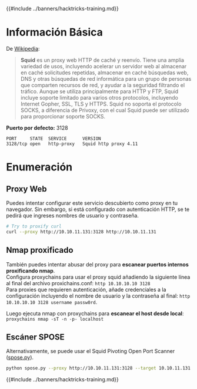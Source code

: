 {{#include ../banners/hacktricks-training.md}}

# Información Básica

De [Wikipedia](<https://en.wikipedia.org/wiki/Squid_(software)>):

> **Squid** es un proxy web HTTP de caché y reenvío. Tiene una amplia variedad de usos, incluyendo acelerar un servidor web al almacenar en caché solicitudes repetidas, almacenar en caché búsquedas web, DNS y otras búsquedas de red informática para un grupo de personas que comparten recursos de red, y ayudar a la seguridad filtrando el tráfico. Aunque se utiliza principalmente para HTTP y FTP, Squid incluye soporte limitado para varios otros protocolos, incluyendo Internet Gopher, SSL, TLS y HTTPS. Squid no soporta el protocolo SOCKS, a diferencia de Privoxy, con el cual Squid puede ser utilizado para proporcionar soporte SOCKS.

**Puerto por defecto:** 3128
```
PORT     STATE  SERVICE      VERSION
3128/tcp open   http-proxy   Squid http proxy 4.11
```
# Enumeración

## Proxy Web

Puedes intentar configurar este servicio descubierto como proxy en tu navegador. Sin embargo, si está configurado con autenticación HTTP, se te pedirá que ingreses nombres de usuario y contraseña.
```bash
# Try to proxify curl
curl --proxy http://10.10.11.131:3128 http://10.10.11.131
```
## Nmap proxificado

También puedes intentar abusar del proxy para **escanear puertos internos proxificando nmap**.\
Configura proxychains para usar el proxy squid añadiendo la siguiente línea al final del archivo proxichains.conf: `http 10.10.10.10 3128`  
Para proxies que requieren autenticación, añade credenciales a la configuración incluyendo el nombre de usuario y la contraseña al final: `http 10.10.10.10 3128 username passw0rd`.

Luego ejecuta nmap con proxychains para **escanear el host desde local**: `proxychains nmap -sT -n -p- localhost`

## Escáner SPOSE

Alternativamente, se puede usar el Squid Pivoting Open Port Scanner ([spose.py](https://github.com/aancw/spose)).
```bash
python spose.py --proxy http://10.10.11.131:3128 --target 10.10.11.131
```
{{#include ../banners/hacktricks-training.md}}
